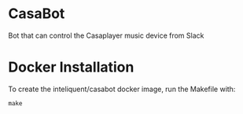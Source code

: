 # CasaBot
Bot that can control the Casaplayer music device from Slack
# Docker Installation
To create the inteliquent/casabot docker image, run the Makefile with:
```
make
```
